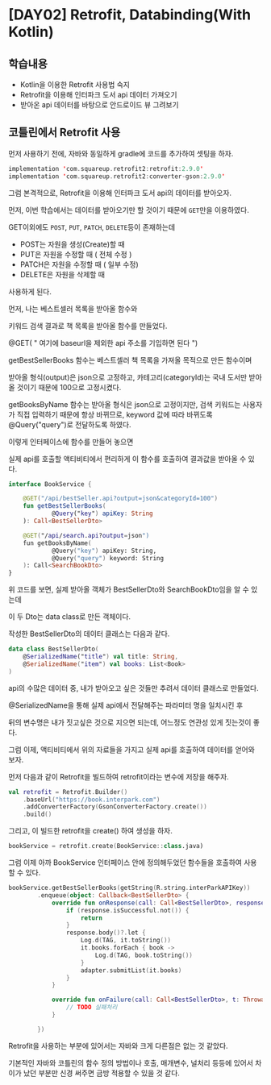 # [DAY02] Retrofit, Databinding(With Kotlin)

## 학습내용

- Kotlin을 이용한 Retrofit 사용법 숙지
- Retrofit을 이용해 인터파크 도서 api 데이터 가져오기
- 받아온 api 데이터를 바탕으로 안드로이드 뷰 그려보기



## 코틀린에서 Retrofit 사용

먼저 사용하기 전에, 자바와 동일하게 gradle에 코드를 추가하여 셋팅을 하자.

```kotlin
implementation 'com.squareup.retrofit2:retrofit:2.9.0'
implementation 'com.squareup.retrofit2:converter-gson:2.9.0'
```



그럼 본격적으로, Retrofit을 이용해 인터파크 도서 api의 데이터를 받아오자.

먼저, 이번 학습에서는 데이터를 받아오기만 할 것이기 때문에 `GET`만을 이용하였다.

GET이외에도 `POST`, `PUT`, `PATCH`, `DELETE`등이 존재하는데

- POST는 자원을 생성(Create)할 때
- PUT은 자원을 수정할 때 ( 전체 수정 )
- PATCH은 자원을 수정할 때 ( 일부 수정)
- DELETE은 자원을 삭제할 때

사용하게 된다.



먼저, 나는 베스트셀러 목록을 받아올 함수와 

키워드 검색 결과로 책 목록을 받아올 함수를 만들었다.



@GET( " 여기에 baseurl을 제외한 api 주소를 기입하면 된다 ")

getBestSellerBooks 함수는 베스트셀러 책 목록을 가져올 목적으로 만든 함수이며

받아올 형식(output)은 json으로 고정하고, 카테고리(categoryId)는 국내 도서만 받아올 것이기 때문에 100으로 고정시켰다.



getBooksByName 함수는 받아올 형식은 json으로 고정이지만, 검색 키워드는 사용자가 직접 입력하기 때문에 항상 바뀌므로, keyword 값에 따라 바뀌도록 @Query("query")로 전달하도록 하였다.



이렇게 인터페이스에 함수를 만들어 놓으면

실제 api를 호출할 액티비티에서 편리하게 이 함수를 호출하여 결과값을 받아올 수 있다.

```kotlin
interface BookService {

    @GET("/api/bestSeller.api?output=json&categoryId=100")
    fun getBestSellerBooks(
            @Query("key") apiKey: String
    ): Call<BestSellerDto>

	@GET("/api/search.api?output=json")
    fun getBooksByName(
            @Query("key") apiKey: String,
            @Query("query") keyword: String
    ): Call<SearchBookDto>
}
```



위 코드를 보면, 실제 받아올 객체가 BestSellerDto와 SearchBookDto임을 알 수 있는데

이 두 Dto는 data class로 만든 객체이다.

작성한 BestSellerDto의 데이터 클래스는 다음과 같다.

```kotlin
data class BestSellerDto(
    @SerializedName("title") val title: String,
    @SerializedName("item") val books: List<Book>
)
```

api의 수많은 데이터 중, 내가 받아오고 싶은 것들만 추려서 데이터 클래스로 만들었다.

@SerializedName을 통해 실제 api에서 전달해주는 파라미터 명을 일치시킨 후

뒤의 변수명은 내가 짓고싶은 것으로 지으면 되는데, 어느정도 연관성 있게 짓는것이 좋다.



그럼 이제, 액티비티에서 위의 자료들을 가지고 실제 api를 호출하여 데이터를 얻어와 보자.

먼저 다음과 같이 Retrofit을 빌드하여 retrofit이라는 변수에 저장을 해주자.

```kotlin
val retrofit = Retrofit.Builder()
    .baseUrl("https://book.interpark.com")
    .addConverterFactory(GsonConverterFactory.create())
    .build()
```

그리고, 이 빌드한 retrofit을 create() 하여 생성을 하자.

```kotlin
bookService = retrofit.create(BookService::class.java)
```

그럼 이제 아까 BookService 인터페이스 안에 정의해두었던 함수들을 호출하여 사용할 수 있다.

```kotlin
bookService.getBestSellerBooks(getString(R.string.interParkAPIKey))
        .enqueue(object: Callback<BestSellerDto> {
            override fun onResponse(call: Call<BestSellerDto>, response: Response<BestSellerDto>) {
                if (response.isSuccessful.not()) {
                    return
                }
                response.body()?.let {
                    Log.d(TAG, it.toString())
                    it.books.forEach { book ->
                        Log.d(TAG, book.toString())
                    }
                    adapter.submitList(it.books)
                }
            }

            override fun onFailure(call: Call<BestSellerDto>, t: Throwable) {
                // TODO 실패처리
            }

        })
```



Retrofit을 사용하는 부분에 있어서는 자바와 크게 다른점은 없는 것 같았다.

기본적인 자바와 코틀린의 함수 정의 방법이나 호출, 매개변수, 널처리 등등에 있어서 차이가 났던 부분만 신경 써주면 금방 적용할 수 있을 것 같다.